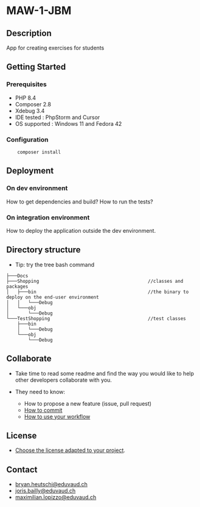 # MAW-1-JBM

## Description

App for creating exercises for students

## Getting Started

### Prerequisites

* PHP 8.4
* Composer 2.8
* Xdebug 3.4
* IDE tested : PhpStorm and Cursor
* OS supported : Windows 11 and Fedora 42

### Configuration

```shell
    composer install
```

## Deployment

### On dev environment

How to get dependencies and build?
How to run the tests?

### On integration environment

How to deploy the application outside the dev environment.

## Directory structure

* Tip: try the tree bash command

```shell
├───Docs
├───Shopping                                        //classes and packages
│   ├───bin                                         //the binary to deploy on the end-user environment
│   │   └───Debug
│   └───obj
│       └───Debug                                   
└───TestShopping                                    //test classes
    ├───bin
    │   └───Debug
    └───obj
        └───Debug
```

## Collaborate

* Take time to read some readme and find the way you would like to help other developers collaborate with you.

* They need to know:
    * How to propose a new feature (issue, pull request)
    * [How to commit](https://www.conventionalcommits.org/en/v1.0.0/)
    * [How to use your workflow](https://nvie.com/posts/a-successful-git-branching-model/)

## License

* [Choose the license adapted to your project](https://docs.github.com/en/repositories/managing-your-repositorys-settings-and-features/customizing-your-repository/licensing-a-repository).

## Contact

* [bryan.heutschi@eduvaud.ch](mailto:bryan.heutschi@eduvaud.ch)
* [joris.bailly@eduvaud.ch](mailto:joris.bailly@eduvaud.ch)
* [maximilian.lopizzo@eduvaud.ch](mailto:maximilian.lopizzo@eduvaud.ch)